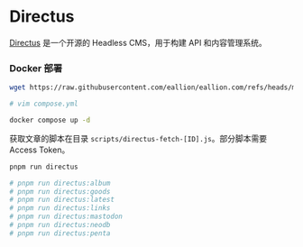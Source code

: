 # Directus

[Directus](https://directus.io/) 是一个开源的 Headless CMS，用于构建 API 和内容管理系统。

### Docker 部署

```bash
wget https://raw.githubusercontent.com/eallion/eallion.com/refs/heads/main/directus/compose.yml

# vim compose.yml

docker compose up -d
```

获取文章的脚本在目录 `scripts/directus-fetch-[ID].js`。部分脚本需要 Access Token。

```bash
pnpm run directus

# pnpm run directus:album
# pnpm run directus:goods
# pnpm run directus:latest
# pnpm run directus:links
# pnpm run directus:mastodon
# pnpm run directus:neodb
# pnpm run directus:penta
```
